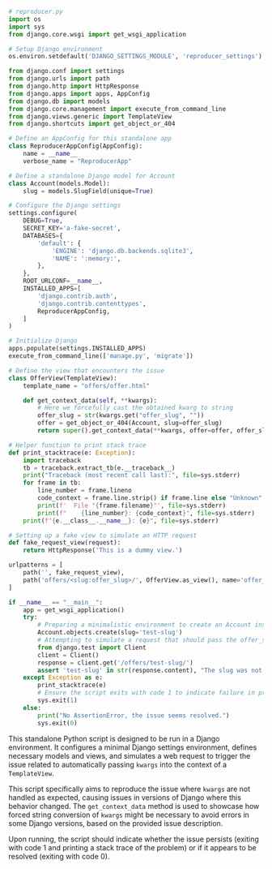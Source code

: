 ```python
# reproducer.py
import os
import sys
from django.core.wsgi import get_wsgi_application

# Setup Django environment
os.environ.setdefault('DJANGO_SETTINGS_MODULE', 'reproducer_settings')

from django.conf import settings
from django.urls import path
from django.http import HttpResponse
from django.apps import apps, AppConfig
from django.db import models
from django.core.management import execute_from_command_line
from django.views.generic import TemplateView
from django.shortcuts import get_object_or_404

# Define an AppConfig for this standalone app
class ReproducerAppConfig(AppConfig):
    name = __name__
    verbose_name = "ReproducerApp"

# Define a standalone Django model for Account
class Account(models.Model):
    slug = models.SlugField(unique=True)

# Configure the Django settings
settings.configure(
    DEBUG=True,
    SECRET_KEY='a-fake-secret',
    DATABASES={
        'default': {
            'ENGINE': 'django.db.backends.sqlite3',
            'NAME': ':memory:',
        },
    },
    ROOT_URLCONF=__name__,
    INSTALLED_APPS=[
        'django.contrib.auth',
        'django.contrib.contenttypes',
        ReproducerAppConfig,
    ]
)

# Initialize Django
apps.populate(settings.INSTALLED_APPS)
execute_from_command_line(['manage.py', 'migrate'])

# Define the view that encounters the issue
class OfferView(TemplateView):
    template_name = "offers/offer.html"

    def get_context_data(self, **kwargs):
        # Here we forcefully cast the obtained kwarg to string
        offer_slug = str(kwargs.get("offer_slug", ""))
        offer = get_object_or_404(Account, slug=offer_slug)
        return super().get_context_data(**kwargs, offer=offer, offer_slug=offer_slug)

# Helper function to print stack trace
def print_stacktrace(e: Exception):
    import traceback
    tb = traceback.extract_tb(e.__traceback__)
    print("Traceback (most recent call last):", file=sys.stderr)
    for frame in tb:
        line_number = frame.lineno
        code_context = frame.line.strip() if frame.line else "Unknown"
        print(f'  File "{frame.filename}"', file=sys.stderr)
        print(f"    {line_number}: {code_context}", file=sys.stderr)
    print(f"{e.__class__.__name__}: {e}", file=sys.stderr)

# Setting up a fake view to simulate an HTTP request
def fake_request_view(request):
    return HttpResponse('This is a dummy view.')

urlpatterns = [
    path('', fake_request_view),
    path('offers/<slug:offer_slug>/', OfferView.as_view(), name='offer_view'),
]

if __name__ == "__main__":
    app = get_wsgi_application()
    try:
        # Preparing a minimalistic environment to create an Account instance
        Account.objects.create(slug='test-slug')
        # Attempting to simulate a request that should pass the offer_slug correctly
        from django.test import Client
        client = Client()
        response = client.get('/offers/test-slug/')
        assert 'test-slug' in str(response.content), "The slug was not processed correctly."
    except Exception as e:
        print_stacktrace(e)
        # Ensure the script exits with code 1 to indicate failure in proper handling
        sys.exit(1)
    else:
        print("No AssertionError, the issue seems resolved.")
        sys.exit(0)
```

This standalone Python script is designed to be run in a Django environment. It configures a minimal Django settings environment, defines necessary models and views, and simulates a web request to trigger the issue related to automatically passing `kwargs` into the context of a `TemplateView`. 

This script specifically aims to reproduce the issue where `kwargs` are not handled as expected, causing issues in versions of Django where this behavior changed. The `get_context_data` method is used to showcase how forced string conversion of `kwargs` might be necessary to avoid errors in some Django versions, based on the provided issue description.

Upon running, the script should indicate whether the issue persists (exiting with code 1 and printing a stack trace of the problem) or if it appears to be resolved (exiting with code 0).